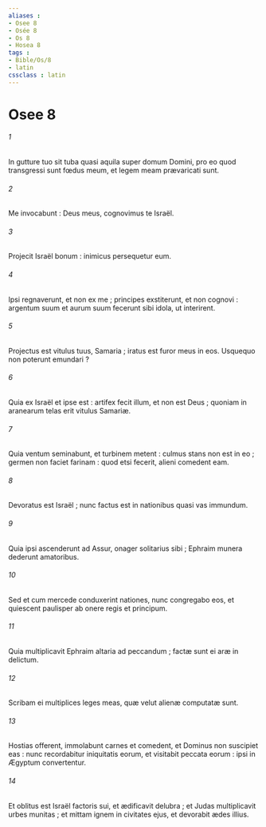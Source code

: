 ```yaml
---
aliases : 
- Osee 8
- Osée 8
- Os 8
- Hosea 8
tags : 
- Bible/Os/8
- latin
cssclass : latin
---
```


# Osee 8

###### 1
In gutture tuo sit tuba quasi aquila super domum Domini, pro eo quod transgressi sunt fœdus meum, et legem meam prævaricati sunt.
###### 2
Me invocabunt : Deus meus, cognovimus te Israël.
###### 3
Projecit Israël bonum : inimicus persequetur eum.
###### 4
Ipsi regnaverunt, et non ex me ; principes exstiterunt, et non cognovi : argentum suum et aurum suum fecerunt sibi idola, ut interirent.
###### 5
Projectus est vitulus tuus, Samaria ; iratus est furor meus in eos. Usquequo non poterunt emundari ?
###### 6
Quia ex Israël et ipse est : artifex fecit illum, et non est Deus ; quoniam in aranearum telas erit vitulus Samariæ.
###### 7
Quia ventum seminabunt, et turbinem metent : culmus stans non est in eo ; germen non faciet farinam : quod etsi fecerit, alieni comedent eam.
###### 8
Devoratus est Israël ; nunc factus est in nationibus quasi vas immundum.
###### 9
Quia ipsi ascenderunt ad Assur, onager solitarius sibi ; Ephraim munera dederunt amatoribus.
###### 10
Sed et cum mercede conduxerint nationes, nunc congregabo eos, et quiescent paulisper ab onere regis et principum.
###### 11
Quia multiplicavit Ephraim altaria ad peccandum ; factæ sunt ei aræ in delictum.
###### 12
Scribam ei multiplices leges meas, quæ velut alienæ computatæ sunt.
###### 13
Hostias offerent, immolabunt carnes et comedent, et Dominus non suscipiet eas : nunc recordabitur iniquitatis eorum, et visitabit peccata eorum : ipsi in Ægyptum convertentur.
###### 14
Et oblitus est Israël factoris sui, et ædificavit delubra ; et Judas multiplicavit urbes munitas ; et mittam ignem in civitates ejus, et devorabit ædes illius.
